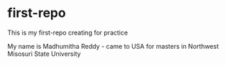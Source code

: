 # first-repo
This is my first-repo creating for practice


My name is Madhumitha Reddy - came to USA for masters in Northwest Misosuri State University
